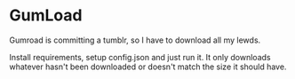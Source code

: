 # GumLoad

Gumroad is committing a tumblr, so I have to download all my lewds.

Install requirements, setup config.json and just run it.
It only downloads whatever hasn't been downloaded or doesn't match the size it should have.